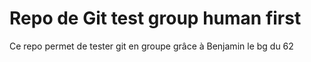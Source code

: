 # Repo de Git test group human first

Ce repo permet de tester git en groupe grâce à Benjamin le bg du 62

